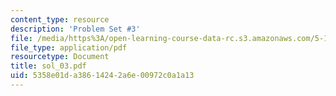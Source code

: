 ```yaml
---
content_type: resource
description: 'Problem Set #3'
file: /media/https%3A/open-learning-course-data-rc.s3.amazonaws.com/5-12-organic-chemistry-i-spring-2003/5358e01da38614242a6e00972c0a1a13_sol_03.pdf
file_type: application/pdf
resourcetype: Document
title: sol_03.pdf
uid: 5358e01d-a386-1424-2a6e-00972c0a1a13
---
```


